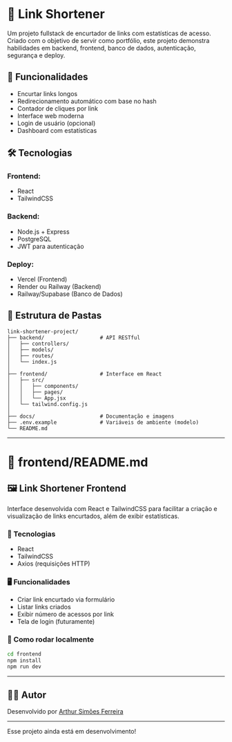# 🔗 Link Shortener

Um projeto fullstack de encurtador de links com estatísticas de acesso. Criado com o objetivo de servir como portfólio, este projeto demonstra habilidades em backend, frontend, banco de dados, autenticação, segurança e deploy.

## 🚀 Funcionalidades

- Encurtar links longos
- Redirecionamento automático com base no hash
- Contador de cliques por link
- Interface web moderna
- Login de usuário (opcional)
- Dashboard com estatísticas

## 🛠️ Tecnologias

### Frontend:
- React
- TailwindCSS

### Backend:
- Node.js + Express
- PostgreSQL
- JWT para autenticação

### Deploy:
- Vercel (Frontend)
- Render ou Railway (Backend)
- Railway/Supabase (Banco de Dados)

## 📁 Estrutura de Pastas

```
link-shortener-project/
├── backend/                  # API RESTful
│   ├── controllers/
│   ├── models/
│   ├── routes/
│   └── index.js
│
├── frontend/                 # Interface em React
│   ├── src/
│   │   ├── components/
│   │   ├── pages/
│   │   └── App.jsx
│   └── tailwind.config.js
│
├── docs/                     # Documentação e imagens
├── .env.example              # Variáveis de ambiente (modelo)
└── README.md
```

---

# 🎨 frontend/README.md

## 🖼️ Link Shortener Frontend

Interface desenvolvida com React e TailwindCSS para facilitar a criação e visualização de links encurtados, além de exibir estatísticas.

### 🧰 Tecnologias
- React
- TailwindCSS
- Axios (requisições HTTP)

### 🖥️ Funcionalidades
- Criar link encurtado via formulário
- Listar links criados
- Exibir número de acessos por link
- Tela de login (futuramente)

### 🚀 Como rodar localmente
```bash
cd frontend
npm install
npm run dev
```

---

## 👨‍💻 Autor

Desenvolvido por [Arthur Simões Ferreira](https://www.linkedin.com/in/arthursimoesferreira/)

---

Esse projeto ainda está em desenvolvimento!
